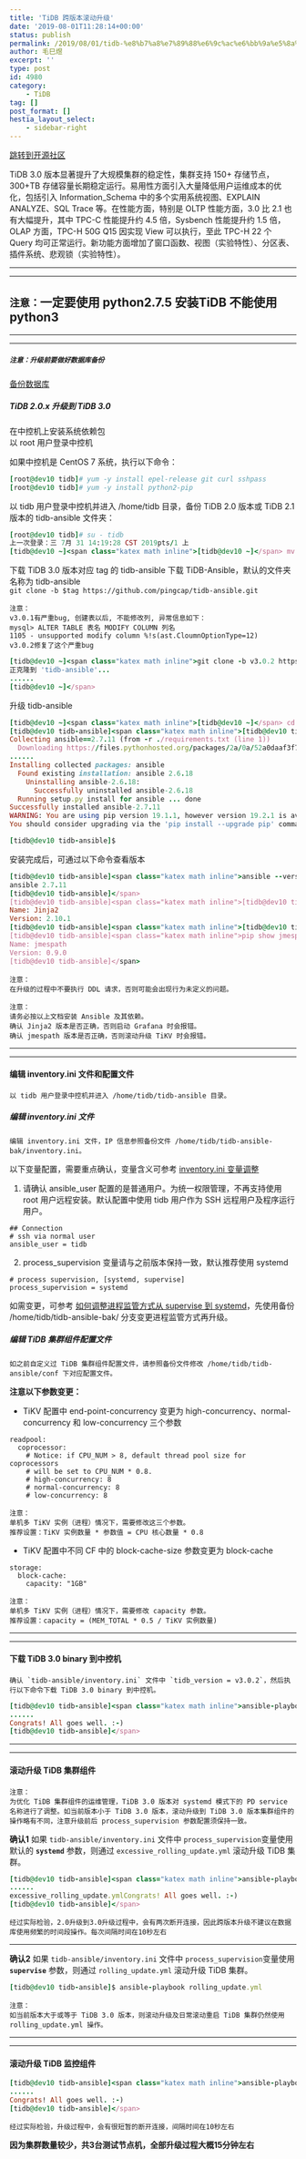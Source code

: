 ```yaml
---
title: 'TiDB 跨版本滚动升级'
date: '2019-08-01T11:28:14+00:00'
status: publish
permalink: /2019/08/01/tidb-%e8%b7%a8%e7%89%88%e6%9c%ac%e6%bb%9a%e5%8a%a8%e5%8d%87%e7%ba%a7
author: 毛巳煜
excerpt: ''
type: post
id: 4980
category:
    - TiDB
tag: []
post_format: []
hestia_layout_select:
    - sidebar-right
---
```

[跳转到开源社区](https://www.oschina.net/news/107836/tidb-3-0-ga "跳转到开源社区")

TiDB 3.0 版本显著提升了大规模集群的稳定性，集群支持 150+ 存储节点，300+TB 存储容量长期稳定运行。易用性方面引入大量降低用户运维成本的优化，包括引入 Information\_Schema 中的多个实用系统视图、EXPLAIN ANALYZE、SQL Trace 等。在性能方面，特别是 OLTP 性能方面，3.0 比 2.1 也有大幅提升，其中 TPC-C 性能提升约 4.5 倍，Sysbench 性能提升约 1.5 倍，OLAP 方面，TPC-H 50G Q15 因实现 View 可以执行，至此 TPC-H 22 个 Query 均可正常运行。新功能方面增加了窗口函数、视图（实验特性）、分区表、插件系统、悲观锁（实验特性）。

- - - - - -

- - - - - -

**`注意：`一定要使用 python2.7.5 安装TiDB 不能使用 python3**
----------------------------------------------

- - - - - -

- - - - - -

##### `注意：升级前要做好数据库备份`

[备份数据库](https://www.lemonit.cn/2019/07/18/tidb-%E5%A4%87%E4%BB%BD-%E6%81%A2%E5%A4%8D%E6%95%B0%E6%8D%AE/ "备份数据库")

##### TiDB 2.0.x 升级到 TiDB 3.0

在中控机上安装系统依赖包  
以 root 用户登录中控机

如果中控机是 CentOS 7 系统，执行以下命令：

```ruby
[root@dev10 tidb]# yum -y install epel-release git curl sshpass
[root@dev10 tidb]# yum -y install python2-pip

```

以 tidb 用户登录中控机并进入 /home/tidb 目录，备份 TiDB 2.0 版本或 TiDB 2.1 版本的 tidb-ansible 文件夹：

```ruby
[root@dev10 tidb]# su - tidb
上一次登录：三 7月 31 14:19:28 CST 2019pts/1 上
[tidb@dev10 ~]<span class="katex math inline">[tidb@dev10 ~]</span> mv tidb-ansible tidb-ansible-bak

```

下载 TiDB 3.0 版本对应 tag 的 tidb-ansible 下载 TiDB-Ansible，默认的文件夹名称为 tidb-ansible  
`git clone -b $tag https://github.com/pingcap/tidb-ansible.git`

```
注意：
v3.0.1有严重bug, 创建表以后, 不能修改列, 异常信息如下：
mysql> ALTER TABLE 表名 MODIFY COLUMN 列名
1105 - unsupported modify column %!s(ast.CloumnOptionType=12)
v3.0.2修复了这个严重bug

```

```ruby
[tidb@dev10 ~]<span class="katex math inline">git clone -b v3.0.2 https://github.com/pingcap/tidb-ansible.git
正克隆到 'tidb-ansible'...
......
[tidb@dev10 ~]</span>

```

升级 tidb-ansible

```ruby
[tidb@dev10 ~]<span class="katex math inline">[tidb@dev10 ~]</span> cd /home/tidb/tidb-ansible
[tidb@dev10 tidb-ansible]<span class="katex math inline">[tidb@dev10 tidb-ansible]</span> sudo pip install -r ./requirements.txt
Collecting ansible==2.7.11 (from -r ./requirements.txt (line 1))
  Downloading https://files.pythonhosted.org/packages/2a/0a/52a0daaf3f7f8fecb3ea3fe866100ae1f9a9462403a0aaaebedcfbbbdba4/ansible-2.7.11.tar.gz (11.9MB)
......
Installing collected packages: ansible
  Found existing installation: ansible 2.6.18
    Uninstalling ansible-2.6.18:
      Successfully uninstalled ansible-2.6.18
  Running setup.py install for ansible ... done
Successfully installed ansible-2.7.11
WARNING: You are using pip version 19.1.1, however version 19.2.1 is available.
You should consider upgrading via the 'pip install --upgrade pip' command.

[tidb@dev10 tidb-ansible]$

```

安装完成后，可通过以下命令查看版本

```ruby
[tidb@dev10 tidb-ansible]<span class="katex math inline">ansible --version
ansible 2.7.11
[tidb@dev10 tidb-ansible]</span>
[tidb@dev10 tidb-ansible]<span class="katex math inline">[tidb@dev10 tidb-ansible]</span> pip show jinja2
Name: Jinja2
Version: 2.10.1
[tidb@dev10 tidb-ansible]<span class="katex math inline">[tidb@dev10 tidb-ansible]</span>
[tidb@dev10 tidb-ansible]<span class="katex math inline">pip show jmespath
Name: jmespath
Version: 0.9.0
[tidb@dev10 tidb-ansible]</span>

```

```
注意：
在升级的过程中不要执行 DDL 请求，否则可能会出现行为未定义的问题。

注意：
请务必按以上文档安装 Ansible 及其依赖。
确认 Jinja2 版本是否正确，否则启动 Grafana 时会报错。
确认 jmespath 版本是否正确，否则滚动升级 TiKV 时会报错。

```

- - - - - -

- - - - - -

#### 编辑 inventory.ini 文件和配置文件

```
以 tidb 用户登录中控机并进入 /home/tidb/tidb-ansible 目录。

```

##### 编辑 inventory.ini 文件

```
编辑 inventory.ini 文件，IP 信息参照备份文件 /home/tidb/tidb-ansible-bak/inventory.ini。

```

以下变量配置，需要重点确认，变量含义可参考 [inventory.ini 变量调整](https://pingcap.com/docs-cn/v3.0/how-to/deploy/orchestrated/ansible/#%E5%85%B6%E4%BB%96%E5%8F%98%E9%87%8F%E8%B0%83%E6%95%B4 "inventory.ini 变量调整")

1. 请确认 ansible\_user 配置的是普通用户。为统一权限管理，不再支持使用 root 用户远程安装。默认配置中使用 tidb 用户作为 SSH 远程用户及程序运行用户。

```
## Connection
# ssh via normal user
ansible_user = tidb

```

2. process\_supervision 变量请与之前版本保持一致，默认推荐使用 systemd

```
# process supervision, [systemd, supervise]
process_supervision = systemd

```

如需变更，可参考 [如何调整进程监管方式从 supervise 到 systemd](https://pingcap.com/docs-cn/v3.0/how-to/deploy/orchestrated/ansible/#%E5%A6%82%E4%BD%95%E8%B0%83%E6%95%B4%E8%BF%9B%E7%A8%8B%E7%9B%91%E7%AE%A1%E6%96%B9%E5%BC%8F%E4%BB%8E-supervise-%E5%88%B0-systemd "如何调整进程监管方式从 supervise 到 systemd")，先使用备份 /home/tidb/tidb-ansible-bak/ 分支变更进程监管方式再升级。

##### 编辑 TiDB 集群组件配置文件

`如之前自定义过 TiDB 集群组件配置文件，请参照备份文件修改 /home/tidb/tidb-ansible/conf 下对应配置文件。`

**注意以下参数变更：**

- TiKV 配置中 end-point-concurrency 变更为 high-concurrency、normal-concurrency 和 low-concurrency 三个参数

```
readpool:
  coprocessor:
    # Notice: if CPU_NUM > 8, default thread pool size for coprocessors
    # will be set to CPU_NUM * 0.8.
    # high-concurrency: 8
    # normal-concurrency: 8
    # low-concurrency: 8

```

```
注意：
单机多 TiKV 实例（进程）情况下，需要修改这三个参数。
推荐设置：TiKV 实例数量 * 参数值 = CPU 核心数量 * 0.8

```

- TiKV 配置中不同 CF 中的 block-cache-size 参数变更为 block-cache

```
storage:
  block-cache:
    capacity: "1GB"

```

```
注意：
单机多 TiKV 实例（进程）情况下，需要修改 capacity 参数。
推荐设置：capacity = (MEM_TOTAL * 0.5 / TiKV 实例数量)

```

- - - - - -

- - - - - -

#### 下载 TiDB 3.0 binary 到中控机

```
确认 `tidb-ansible/inventory.ini` 文件中 `tidb_version = v3.0.2`，然后执行以下命令下载 TiDB 3.0 binary 到中控机。

```

```ruby
[tidb@dev10 tidb-ansible]<span class="katex math inline">ansible-playbook local_prepare.yml
......
Congrats! All goes well. :-)
[tidb@dev10 tidb-ansible]</span>

```

- - - - - -

- - - - - -

#### 滚动升级 TiDB 集群组件

```
注意：
为优化 TiDB 集群组件的运维管理，TiDB 3.0 版本对 systemd 模式下的 PD service 名称进行了调整。如当前版本小于 TiDB 3.0 版本，滚动升级到 TiDB 3.0 版本集群组件的操作略有不同，注意升级前后 process_supervision 参数配置须保持一致。

```

**确认1** 如果 `tidb-ansible/inventory.ini` 文件中 `process_supervision`变量使用默认的 **`systemd`** 参数，则通过 `excessive_rolling_update.yml` 滚动升级 TiDB 集群。

```ruby
[tidb@dev10 tidb-ansible]<span class="katex math inline">ansible-playbook excessive_rolling_update.yml
......
excessive_rolling_update.ymlCongrats! All goes well. :-)
[tidb@dev10 tidb-ansible]</span>

```

`经过实际检验，2.0升级到3.0升级过程中，会有两次断开连接，因此跨版本升级不建议在数据库使用频繁的时间段操作。每次间隔时间在10秒左右`

- - - - - -

**确认2** 如果 `tidb-ansible/inventory.ini` 文件中 `process_supervision`变量使用 **`supervise`** 参数，则通过 `rolling_update.yml` 滚动升级 TiDB 集群。

```ruby
[tidb@dev10 tidb-ansible]$ ansible-playbook rolling_update.yml

```

```
注意：
如当前版本大于或等于 TiDB 3.0 版本，则滚动升级及日常滚动重启 TiDB 集群仍然使用 rolling_update.yml 操作。

```

- - - - - -

- - - - - -

#### 滚动升级 TiDB 监控组件

```ruby
[tidb@dev10 tidb-ansible]<span class="katex math inline">ansible-playbook rolling_update_monitor.yml
......
Congrats! All goes well. :-)
[tidb@dev10 tidb-ansible]</span>

```

`经过实际检验，升级过程中，会有很短暂的断开连接，间隔时间在10秒左右`

**因为集群数量较少，共3台测试节点机，全部升级过程大概15分钟左右**